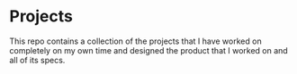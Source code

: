 # Projects

This repo contains a collection of the projects that I have worked on completely on my own time and designed the product that I worked on and all of its specs.
